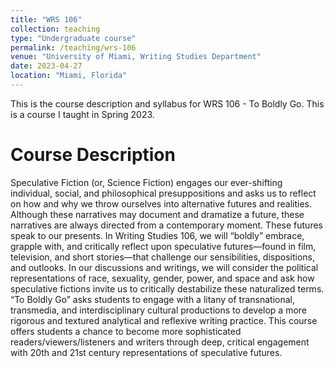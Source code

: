 ```yaml
---
title: "WRS 106"
collection: teaching
type: "Undergraduate course"
permalink: /teaching/wrs-106
venue: "University of Miami, Writing Studies Department"
date: 2023-04-27
location: "Miami, Florida"
---
```


This is the course description and syllabus for WRS 106 - To Boldly Go. This is a course I taught in Spring 2023. 

Course Description
======
Speculative Fiction (or, Science Fiction) engages our ever-shifting individual, social, and philosophical presuppositions and asks us to reflect on how and why we throw ourselves into alternative futures and realities. Although these narratives may document and dramatize a future, these narratives are always directed from a contemporary moment. These futures speak to our presents. In Writing Studies 106, we will “boldly” embrace, grapple with, and critically reflect upon speculative futures—found in film, television, and short stories—that challenge our sensibilities, dispositions, and outlooks. In our discussions and writings, we will consider the political representations of race, sexuality, gender, power, and space and ask how speculative fictions invite us to critically destabilize these naturalized terms. “To Boldly Go” asks students to engage with a litany of transnational, transmedia, and interdisciplinary cultural productions to develop a more rigorous and textured analytical and reflexive writing practice. This course offers students a chance to become more sophisticated readers/viewers/listeners and writers through deep, critical engagement with 20th and 21st century representations of speculative futures.
